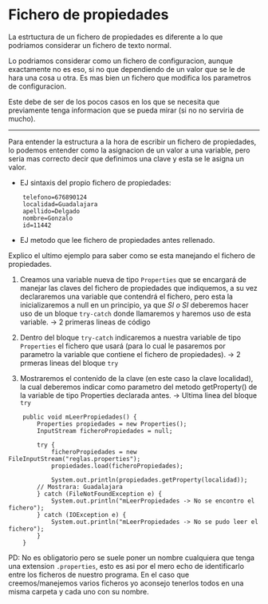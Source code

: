 # Fichero de propiedades
La estrtuctura de un fichero de propiedades es diferente a lo que podriamos considerar un fichero de texto normal. 

Lo podriamos considerar como un fichero de configuracion, aunque exactamente no es eso, si no que dependiendo de un valor que se le de hara una cosa u otra. Es mas bien un fichero que modifica los parametros de configuracion.

Este debe de ser de los pocos casos en los que se necesita que previamente tenga informacion que se pueda mirar (si no no serviria de mucho).

---
Para entender la estructura a la hora de escribir un fichero de propiedades, lo podemos entender como la asignacion de un valor a una variable, pero seria mas correcto decir que definimos una clave y esta se le asigna un valor.

+ EJ sintaxis del propio fichero de propiedades:
```
	telefono=676890124
	localidad=Guadalajara
	apellido=Delgado
	nombre=Gonzalo
	id=11442
```
+ EJ metodo que lee fichero de propiedades antes rellenado.

Explico el ultimo ejemplo para saber como se esta manejando el fichero de propiedades.

1. Creamos una variable nueva de tipo ```Properties``` que se encargará de manejar las claves del fichero de propiedades que indiquemos, a su vez declararemos una variable que contendrá el fichero, pero esta la inicializaremos a null en un principio, ya que _SI o SI_ deberemos hacer uso de un bloque ```try-catch``` donde llamaremos y haremos uso de esta variable. -> 2 primeras lineas de código

2. Dentro del bloque ```try-catch``` indicaremos a nuestra variable de tipo ```Properties``` el fichero que usará (para lo cual le pasaremos por parametro la variable que contiene el fichero de propiedades). -> 2 prmeras lineas del bloque ```try```

3. Mostraremos el contenido de la clave (en este caso la clave localidad), la cual deberemos indicar como parametro del metodo getProperty() de la variable de tipo Properties declarada antes. -> Ultima linea del bloque ```try```

```
	public void mLeerPropiedades() {
	    Properties propiedades = new Properties();
	    InputStream ficheroPropiedades = null;

	    try {
	        ficheroPropiedades = new FileInputStream("reglas.properties");
	        propiedades.load(ficheroPropiedades);

	        System.out.println(propiedades.getProperty(localidad));
		// Mostrara: Guadalajara
	    } catch (FileNotFoundException e) {
	        System.out.println("mLeerPropiedades -> No se encontro el fichero");
	    } catch (IOException e) {
	        System.out.println("mLeerPropiedades -> No se pudo leer el fichero");
	    }
	}
```

PD: No es obligatorio pero se suele poner un nombre cualquiera que tenga una extension ```.properties```, esto es asi por el mero echo de identificarlo entre los ficheros de nuestro programa. En el caso que creemos/manejemos varios ficheros yo aconsejo tenerlos todos en una misma carpeta y cada uno con su nombre.
